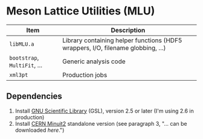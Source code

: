 # Meson Lattice Utilities (MLU)

Item | Description
| --- | ---
`libMLU.a` | Library containing helper functions (HDF5 wrappers, I/O, filename globbing, ...) 
`bootstrap`, `MultiFit`, ... | Generic analysis code  
`xml3pt` | Production jobs

## Dependencies

1. Install [GNU Scientific Library][gsl] (GSL), version 2.5 or later (I'm using 2.6 in production)
2. Install [CERN Minuit2][minuit2] standalone version (see paragraph 3, "... can be downloaded *here*.")

[gsl]: https://www.gnu.org/software/gsl/
[minuit2]: https://root.cern.ch/doc/master/Minuit2Page.html

